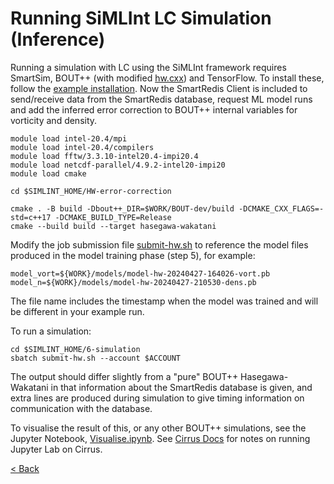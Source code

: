 # Running SiMLInt LC Simulation (Inference)

Running a simulation with LC using the SiMLInt framework requires SmartSim, BOUT++ (with modified [hw.cxx](https://github.com/EPCCed/SiMLInt/tree/main/files/HW-error-correction/hw.cxx)) and TensorFlow. To install these, follow the [example installation](example-installation.md). Now the SmartRedis Client is included to send/receive data from the SmartRedis database, request ML model runs and add the inferred error correction to BOUT++ internal variables for vorticity and density.

```shell
module load intel-20.4/mpi
module load intel-20.4/compilers
module load fftw/3.3.10-intel20.4-impi20.4
module load netcdf-parallel/4.9.2-intel20-impi20
module load cmake

cd $SIMLINT_HOME/HW-error-correction

cmake . -B build -Dbout++_DIR=$WORK/BOUT-dev/build -DCMAKE_CXX_FLAGS=-std=c++17 -DCMAKE_BUILD_TYPE=Release
cmake --build build --target hasegawa-wakatani
```

Modify the job submission file [submit-hw.sh](https://github.com/EPCCed/SiMLInt/tree/main/files/5-simulation/submit-hw.sh) to reference the model files produced in the model training phase (step 5), for example:

```shell
model_vort=${WORK}/models/model-hw-20240427-164026-vort.pb
model_n=${WORK}/models/model-hw-20240427-210530-dens.pb
```

The file name includes the timestamp when the model was trained and will be different in your example run.

To run a simulation:

```shell
cd $SIMLINT_HOME/6-simulation
sbatch submit-hw.sh --account $ACCOUNT
```

The output should differ slightly from a "pure" BOUT++ Hasegawa-Wakatani in that information about the SmartRedis database is given, and extra lines are produced during simulation to give timing information on communication with the database.

To visualise the result of this, or any other BOUT++ simulations, see the Jupyter Notebook, [Visualise.ipynb](https://github.com/EPCCed/SiMLInt/tree/main/files/7-visualisation/Visualise.ipynb). See [Cirrus Docs](https://docs.cirrus.ac.uk/user-guide/python/#using-jupyterlab-on-cirrus) for notes on running Jupyter Lab on Cirrus.

[< Back](./)
